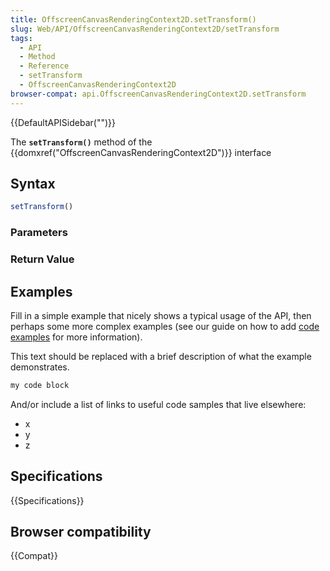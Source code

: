 ```yaml
---
title: OffscreenCanvasRenderingContext2D.setTransform()
slug: Web/API/OffscreenCanvasRenderingContext2D/setTransform
tags:
  - API
  - Method
  - Reference
  - setTransform
  - OffscreenCanvasRenderingContext2D
browser-compat: api.OffscreenCanvasRenderingContext2D.setTransform
---
```

{{DefaultAPISidebar("")}}

The **`setTransform()`** method of the {{domxref("OffscreenCanvasRenderingContext2D")}} interface 

## Syntax

```js
setTransform()
```

### Parameters



### Return Value



## Examples

Fill in a simple example that nicely shows a typical usage of the API, then perhaps some more complex examples (see our guide on how to add [code examples](/en-US/docs/MDN/Contribute/Structures/Code_examples) for more information).

This text should be replaced with a brief description of what the example demonstrates.

```js
my code block
```

And/or include a list of links to useful code samples that live elsewhere:

*   x
*   y
*   z

## Specifications

{{Specifications}}

## Browser compatibility

{{Compat}}


